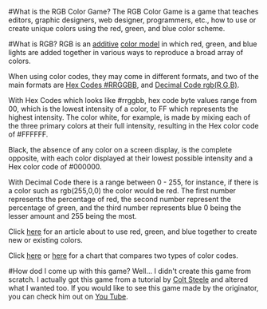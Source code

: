 #What is the RGB Color Game?
The RGB Color Game is a game that teaches editors, graphic designers, web designer, programmers, etc., how to use or create unique colors using the red, green, and blue color scheme. 

#What is RGB?
RGB is an [additive](https://en.wikipedia.org/wiki/Additive_color) [color model](https://en.wikipedia.org/wiki/Color_model) in which red, green, and blue lights are added together in various ways to reproduce a broad array of colors. 

When using color codes, they may come in different formats, and two of the main formats are [Hex Codes #RRGGBB](https://www.color-hex.com/), and [Decimal Code rgb(R,G,B)](https://www.mathsisfun.com/hexadecimal-decimal-colors.html). 

With Hex Codes which looks like #rrggbb, hex code byte values range from 00, which is the lowest intensity of a color, to FF which represents the highest intensity. The color white, for example, is made by mixing each of the three primary colors at their full intensity, resulting in the Hex color code of #FFFFFF.

Black, the absence of any color on a screen display, is the complete opposite, with each color displayed at their lowest possible intensity and a Hex color code of #000000.

With Decimal Code there is a range between 0 - 255, for instance, if there is a color such as rgb(255,0,0) the color would be red.  The first number represents the percentage of red, the second number represent the percentage of green, and the third number represents blue 0 being the lesser amount and 255 being the most.   

Click [here](https://en.wikipedia.org/wiki/RGB_color_model) for an article about to use red, green, and blue together to create new or existing colors.

Click [here](https://www.rapidtables.com/web/color/RGB_Color.html) or [here](https://flaviocopes.com/rgb-color-codes/) for a chart that compares two types of color codes. 

#How dod I come up with this game?
Well... I didn't create this game from scratch.  I actually got this game from a tutorial by [Colt Steele](https://www.udemy.com/courses/search/?src=ukw&q=Colt+Steele) and altered what I wanted too. 
If you would like to see this game made by the originator, you can check him out on [You Tube](https://www.youtube.com/channel/UCrqAGUPPMOdo0jfQ6grikZw).  